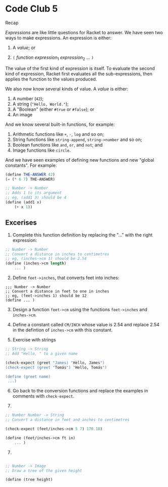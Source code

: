 # Code Club 5

Recap 

_Expressions_ are like little questions for Racket to answer. We have seen two
ways to make expressions. An expression is either:

  1. A _value_; or
  
  2. `(` _function_ _expression_<sub>1</sub> _expression_<sub>2</sub>  ... `)`

The value of the first kind of expression is itself. To evaluate the second kind
of expression, Racket first evaluates all the sub-expressions, then applies the
function to the values produced.

We also now know several kinds of value. A _value_ is either: 

  1. A number (`42`);
  2. A string (`"Hello, World."`);
  3. A "Boolean" (either `#true` or `#false`); or
  4. An image
  
And we know several built-in functions, for example:

  1. Arithmetic functions like `+`, `-`, `log` and so on;
  2. String functions like `string-append`, `string->number` and so on;
  3. Boolean functions like `and`, `or`, and `not`; and
  4. Image functions like `circle`.

And we have seen examples of defining new functions and new "global
constants". For example:

```scheme
(define THE-ANSWER 42)
(= (* 6 7) THE-ANSWER)
```

```scheme
;; Number -> Number
;; Adds 1 to its argument
;; eg, (add1 3) should be 4
(define (add1 x)
    (+ x 1))
```

## Excerises

1. Complete this function definition by replacing the "..." with the right expression:
 
```scheme
;; Number -> Number
;; Convert a distance in inches to centimetres
;; eg, (inches->cm 1) should be 2.54
(define (inches->cm length)
    ... )
```


2. Define `feet->inches`, that converts feet into inches:

```
;;; Number -> Number
;; Convert a distance in feet to one in inches
;; eg, (feet->inches 1) should be 12
(define ... )
```

3. Design a function `feet->cm` using the functions `feet->inches` and `inches->cm`. 

4. Define a constant called `CM/INCH` whose value is 2.54 and replace 2.54 in
   the defintion of `inches->cm` with this constant.

5. Exercise with strings

```scheme
;; String -> String
;; Add "Hello, " to a given name

(check-expect (greet "James) "Hello, James")
(check-expect (greet "Tomás") "Hello, Tomás")

(define (greet name)
 ...)
```

6. Go back to the conversion functions and replace the examples in comments with
   `check-expect`.

7.
```scheme
;; Number Number -> String
;; Convert a distance in feet and inches to centimetres

(check-expect (feet/inches->cm 5 7) 170.18)

(define (feet/inches->cm ft in)
    ... )

```


7.

```scheme

;; Number -> Image
;; Draw a tree of the given height

(define (tree height) 
```
